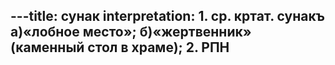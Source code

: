 ---title: сунак
interpretation: 1. ср. кртат. сунакъ а)«лобное место»; б)«жертвенник» (каменный стол в храме); 2. РПН
---
